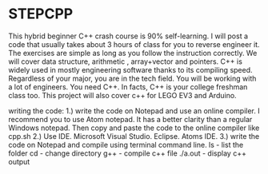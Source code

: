 # STEPCPP
This hybrid beginner C++ crash course is 90% self-learning. I will post a code that usually takes about 3 hours of class for you to reverse engineer it. The exercises are simple as long as you follow the instruction correctly. We will cover data structure, arithmetic , array+vector and pointers. C++ is widely used in mostly engineering software thanks to its compiling speed. Regardless of your major, you are in the tech field. You will be working with a lot of engineers. You need C++. In facts, C++ is your college freshman class too.  This project will also cover c++ for LEGO EV3 and Arduino. 

writing the code:
1.) write the code on Notepad and use an online compiler. I recommend you to use Atom notepad. It has a better clarity than a regular Windows notepad. Then copy and paste the code to the online compiler like cpp.sh
2.) Use IDE. Microsoft Visual Studio. Eclipse. Atoms IDE. 
3.) write the code on Notepad and compile using terminal command line. 
ls - list the folder
cd - change directory
g++ - compile c++ file
./a.out - display c++ output
